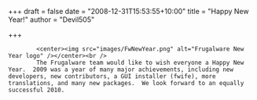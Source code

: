 
+++
draft = false
date = "2008-12-31T15:53:55+10:00"
title = "Happy New Year!"
author = "Devil505"

+++

            <center><img src="images/FwNewYear.png" alt="Frugalware New Year logo" /></center><br />
            The Frugalware team would like to wish everyone a Happy New Year.  2009 was a year of many major achievements, including new developers, new contributors, a GUI installer (fwife), more translations, and many new packages.  We look forward to an equally successful 2010.
            
        
